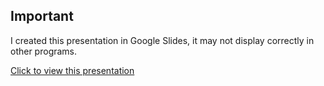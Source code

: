 ## Important 

I created this presentation in Google Slides, it may not display correctly in other programs. 

[Click to view this presentation](https://docs.google.com/presentation/d/1L_GPkhAO8eWVsVn8pf9Taed20UbL6YygjCIk2S992EM/edit?usp=sharing)


